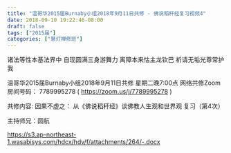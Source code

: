 ```yaml
---
title: "温哥华2015届Burnaby小组2018年9月11日共修 - 佛说稻秆经复习视频4"
date: 2018-09-10 19:22:46-08:00
draft: false
tags: ["2015届"]
categories: ["慧灯禅修班"]
---
```

诸法等性本基法界中 自现圆满三身游舞力
离障本来怙主龙钦巴 祈请无垢光尊常护我

温哥华2015届Burnaby小组2018年9月11日共修
星期二晚7:00点
网络共修Zoom房间号码： 7789995278 ( https://zoom.us/j/7789995278 )

共修内容:
因果不虚之：
从《佛说稻秆经》谈佛教人生观和世界观 复习（第4次）

主持师兄：圆航

https://s3.ap-northeast-1.wasabisys.com/hdcx/hdv/f/attachments/264/-.docx

